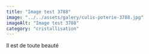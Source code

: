 ```yaml
---
title: "Image test 3788"
image: "../../assets/galery/culis-poterie-3788.jpg"
imageAlt: "Image test 3788"
category: "cristallisation"
---
```


Il est de toute beauté
